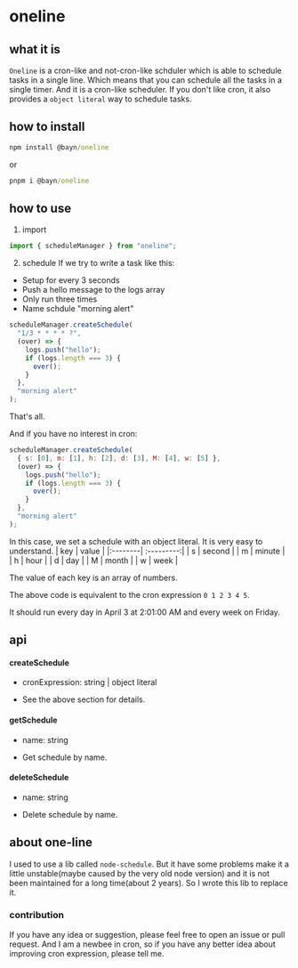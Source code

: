 # oneline

## what it is

`Oneline` is a cron-like and not-cron-like schduler which is able to schedule tasks in a single line.
Which means that you can schedule all the tasks in a single timer.
And it is a cron-like scheduler.
If you don't like cron, it also provides a `object literal` way to schedule tasks.

## how to install

```cmd
npm install @bayn/oneline
```

or

```cmd
pnpm i @bayn/oneline
```

## how to use

1. import

```js
import { scheduleManager } from "oneline";
```

2. schedule
   If we try to write a task like this:

- Setup for every 3 seconds
- Push a hello message to the logs array
- Only run three times
- Name schdule "morning alert"

```js
scheduleManager.createSchedule(
  "1/3 * * * * ?",
  (over) => {
    logs.push("hello");
    if (logs.length === 3) {
      over();
    }
  },
  "morning alert"
);
```

That's all.

And if you have no interest in cron:

```js
scheduleManager.createSchedule(
  { s: [0], m: [1], h: [2], d: [3], M: [4], w: [5] },
  (over) => {
    logs.push("hello");
    if (logs.length === 3) {
      over();
    }
  },
  "morning alert"
);
```

In this case, we set a schedule with an object literal.
It is very easy to understand.
| key | value |
|:--------| :---------:|
| s | second |
| m | minute |
| h | hour |
| d | day |
| M | month |
| w | week |

The value of each key is an array of numbers.

The above code is equivalent to the cron expression `0 1 2 3 4 5`.

It should run every day in April 3 at 2:01:00 AM and every week on Friday.

## api

#### createSchedule

- cronExpression: string | object literal

- See the above section for details.

#### getSchedule

- name: string

- Get schedule by name.

#### deleteSchedule

- name: string

- Delete schedule by name.

## about one-line

I used to use a lib called `node-schedule`.
But it have some problems make it a little unstable(maybe caused by the very old node version) and it is not been maintained for a long time(about 2 years).
So I wrote this lib to replace it.

### contribution

If you have any idea or suggestion, please feel free to open an issue or pull request.
And I am a newbee in cron, so if you have any better idea about improving cron expression, please tell me.